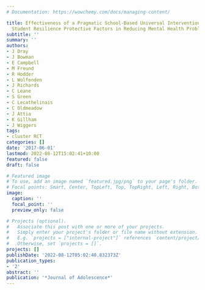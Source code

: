 ```yaml
---
# Documentation: https://wowchemy.com/docs/managing-content/

title: Effectiveness of a Pragmatic School-Based Universal Intervention Targeting
  Student Resilience Protective Factors in Reducing Mental Health Problems in Adolescents
subtitle: ''
summary: ''
authors:
- J Dray
- J Bowman
- E Campbell
- M Freund
- R Hodder
- L Wolfenden
- J Richards
- C Leane
- S Green
- C Lecathelinais
- C Oldmeadow
- J Attia
- K Gillham
- J Wiggers
tags:
- cluster RCT
categories: []
date: '2017-06-01'
lastmod: 2022-08-12T15:02:41+10:00
featured: false
draft: false

# Featured image
# To use, add an image named `featured.jpg/png` to your page's folder.
# Focal points: Smart, Center, TopLeft, Top, TopRight, Left, Right, BottomLeft, Bottom, BottomRight.
image:
  caption: ''
  focal_point: ''
  preview_only: false

# Projects (optional).
#   Associate this post with one or more of your projects.
#   Simply enter your project's folder or file name without extension.
#   E.g. `projects = ["internal-project"]` references `content/project/deep-learning/index.md`.
#   Otherwise, set `projects = []`.
projects: []
publishDate: '2022-08-12T05:02:40.832373Z'
publication_types:
- '2'
abstract: ''
publication: '*Journal of Adolescence*'
---
```

